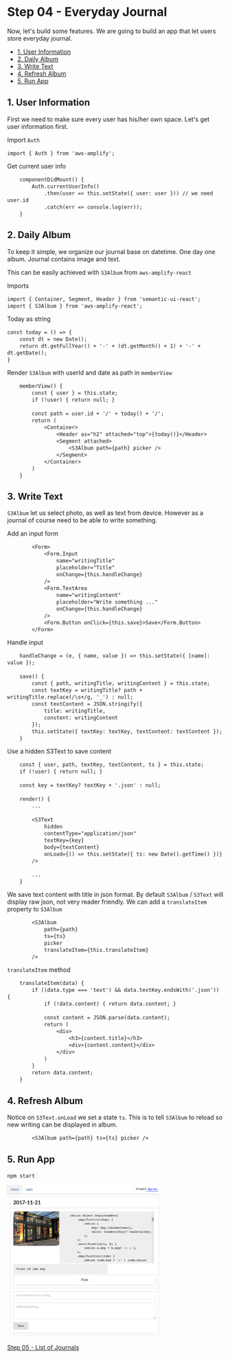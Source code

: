 # Step 04 - Everyday Journal

Now, let's build some features. We are going to build an app that let users store everyday journal.

* [1. User Information](#1-user-information)
* [2. Daily Album](#2-daily-album)
* [3. Write Text](#3-write-text)
* [4. Refresh Album](#4-refresh-album)
* [5. Run App](#5-run-app)

## 1. User Information

First we need to make sure every user has his/her own space. Let's get user information first.

Import `Auth`
```
import { Auth } from 'aws-amplify';
```

Get current user info
```
    componentDidMount() {
        Auth.currentUserInfo()
            .then(user => this.setState({ user: user })) // we need user.id
            .catch(err => console.log(err));
    }
```

## 2. Daily Album

To keep it simple, we organize our journal base on datetime. One day one album. Journal contains image and text.

This can be easily achieved with `S3Album` from `aws-amplify-react`

Imports
```
import { Container, Segment, Header } from 'semantic-ui-react';
import { S3Album } from 'aws-amplify-react';
```

Today as string
```
const today = () => {
    const dt = new Date();
    return dt.getFullYear() + '-' + (dt.getMonth() + 1) + '-' + dt.getDate();
}
```

Render `S3Album` with userId and date as path in `memberView`
```
    memberView() {
        const { user } = this.state;
        if (!user) { return null; }

        const path = user.id + '/' + today() + '/';
        return (
            <Container>
                <Header as="h2" attached="top">{today()}</Header>
                <Segment attached>
                    <S3Album path={path} picker />
                </Segment>
            </Container>
        )
    }
```

## 3. Write Text

`S3Album` let us select photo, as well as text from device. However as a journal of course need to be able to write something.

Add an input form
```
        <Form>
            <Form.Input
                name="writingTitle"
                placeholder="Title"
                onChange={this.handleChange}
            />
            <Form.TextArea
                name="writingContent"
                placeholder="Write something ..."
                onChange={this.handleChange}
            />
            <Form.Button onClick={this.save}>Save</Form.Button>
        </Form>
```

Handle input
```
    handleChange = (e, { name, value }) => this.setState({ [name]: value });

    save() {
        const { path, writingTitle, writingContent } = this.state;
        const textKey = writingTitle? path + writingTitle.replace(/\s+/g, '_') : null;
        const textContent = JSON.stringify({
            title: writingTitle,
            constent: writingContent
        });
        this.setState({ textKey: textKey, textContent: textContent });
    }
```

Use a hidden S3Text to save content
```
    const { user, path, textKey, textContent, ts } = this.state;
    if (!user) { return null; }

    const key = textKey? textKey + '.json' : null;

    render() {
        ...

        <S3Text
            hidden
            contentType="application/json"
            textKey={key}
            body={textContent}
            onLoad={() => this.setState({ ts: new Date().getTime() })}
        />

        ...
    }
```

We save text content with title in json format. By default `S3Album` / `S3Text` will display raw json, not very reader friendly. We can add a `translateItem` property to `S3Album`

```
        <S3Album
            path={path}
            ts={ts}
            picker
            translateItem={this.translateItem}
        />
```

`translateItem` method
```
    translateItem(data) {
        if ((data.type === 'text') && data.textKey.endsWith('.json')) {
            if (!data.content) { return data.content; }

            const content = JSON.parse(data.content);
            return (
                <div>
                    <h3>{content.title}</h3>
                    <div>{content.content}</div>
                </div>
            )
        }
        return data.content;
    }
```

## 4. Refresh Album

Notice on `S3Text.onLoad` we set a state `ts`. This is to tell `S3Album` to reload so new writing can be displayed in album.

```
        <S3Album path={path} ts={ts} picker />
```

## 5. Run App

```
npm start
```

<img src="daily_journal.png" width="360px" />

[Step 05 - List of Journals](../step-05)
